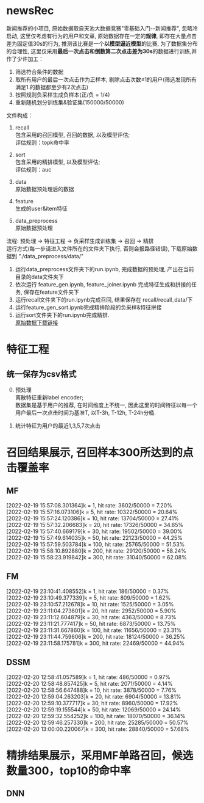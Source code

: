 # newsRec

新闻推荐的小项目, 原始数据取自天池大数据竞赛"零基础入门--新闻推荐", 忽略冷启动, 这里仅考虑有行为的用户和文章, 原始数据存在一定的**规律**, 即存在大量点击差为固定值30s的行为, 推测该比赛是一个**以模型逼近模型**的比赛, 为了数据集分布的合理性, 这里仅采用**最后一次点击和倒数第二次点击差为30s**的数据进行训练,并作了少许加工：

1. 筛选符合条件的数据
2. 取所有用户的最后一次点击作为正样本, 剔除点击次数≤1的用户(筛选发现所有满足1.的数据都至少有2次点击)
3. 按照规则负采样生成负样本(正/负 = 1/4)
4. 重新随机划分训练集&验证集(150000/50000)

文件构成：
1. recall  
    包含采用的召回模型, 召回的数据, 以及模型评估;  
    评估规则：topk命中率

2. sort  
    包含采用的精排模型, 以及模型评估;  
    评估规则：auc

3. data  
    原始数据预处理后的数据

4. feature  
   生成的user&item特征

5. data_preprocess  
    原始数据预处理
 
流程: 预处理 -> 特征工程 -> 负采样生成训练集 -> 召回 -> 精排  
运行方式(每一步请进入文件所在的文件夹下执行, 否则会报路径错误), 下载原始数据到 "./data_preprocess/data/"
1. 运行data_preprocess文件夹下的run.ipynb, 完成数据的预处理, 产出在当前目录的data文件夹下
2. 依次运行 feature_gen.ipynb, feature_joiner.ipynb 完成特征生成和拼接的任务, 保存在feature文件夹下
3. 运行recall文件夹下的run.ipynb完成召回, 结果保存在 recall/recall_data/下
4. 运行feature_gen_sort.ipynb完成精排阶段的负采样&特征拼接
5. 运行sort文件夹下的run.ipynb完成精排.  
[原始数据下载链接](https://tianchi.aliyun.com/competition/entrance/531842/information)

#
# 特征工程
## 统一保存为csv格式
0. 预处理  
    离散特征重新label encoder;  
    数据集是基于用户的推荐, 在时间维度上不统一, 因此这里的时间特征以每一个用户最后一次点击时间为基准T, 以T-3h, T-12h, T-24h分桶.

1. 统计特征为用户的最近1,3,5,7次点击

#
# 召回结果展示, 召回样本300所达到的点击覆盖率
## MF
[2022-02-19 15:57:08.301364]k = 1, hit rate: 3602/50000 = 7.20%  
[2022-02-19 15:57:16.073106]k = 5, hit rate: 10322/50000 = 20.64%  
[2022-02-19 15:57:24.120386]k = 10, hit rate: 13704/50000 = 27.41%  
[2022-02-19 15:57:32.206683]k = 20, hit rate: 17326/50000 = 34.65%  
[2022-02-19 15:57:40.669179]k = 30, hit rate: 19502/50000 = 39.00%  
[2022-02-19 15:57:49.614035]k = 50, hit rate: 22123/50000 = 44.25%  
[2022-02-19 15:57:59.503784]k = 100, hit rate: 25765/50000 = 51.53%  
[2022-02-19 15:58:10.892880]k = 200, hit rate: 29120/50000 = 58.24%  
[2022-02-19 15:58:23.919842]k = 300, hit rate: 31040/50000 = 62.08% 

## FM
[2022-02-19 23:10:41.408552]k = 1, hit rate: 186/50000 = 0.37%  
[2022-02-19 23:10:49.377339]k = 5, hit rate: 809/50000 = 1.62%  
[2022-02-19 23:10:57.212678]k = 10, hit rate: 1525/50000 = 3.05%  
[2022-02-19 23:11:04.273601]k = 20, hit rate: 2952/50000 = 5.90%  
[2022-02-19 23:11:12.604879]k = 30, hit rate: 4363/50000 = 8.73%  
[2022-02-19 23:11:21.777417]k = 50, hit rate: 6873/50000 = 13.75%  
[2022-02-19 23:11:31.667860]k = 100, hit rate: 11656/50000 = 23.31%  
[2022-02-19 23:11:44.759606]k = 200, hit rate: 18124/50000 = 36.25%  
[2022-02-19 23:11:58.175781]k = 300, hit rate: 22469/50000 = 44.94%  

## DSSM
[2022-02-20 12:58:41.057589]k = 1, hit rate: 486/50000 = 0.97%  
[2022-02-20 12:58:48.857425]k = 5, hit rate: 2071/50000 = 4.14%  
[2022-02-20 12:58:56.647488]k = 10, hit rate: 3878/50000 = 7.76%  
[2022-02-20 12:59:04.263203]k = 20, hit rate: 6904/50000 = 13.81%  
[2022-02-20 12:59:10.377717]k = 30, hit rate: 8960/50000 = 17.92%  
[2022-02-20 12:59:19.155544]k = 50, hit rate: 12069/50000 = 24.14%  
[2022-02-20 12:59:32.554252]k = 100, hit rate: 18070/50000 = 36.14%  
[2022-02-20 12:59:46.257330]k = 200, hit rate: 25285/50000 = 50.57%  
[2022-02-20 13:00:00.220067]k = 300, hit rate: 28840/50000 = 57.68%    
    
#
# 精排结果展示，采用MF单路召回，候选数量300，top10的命中率
## DNN  
